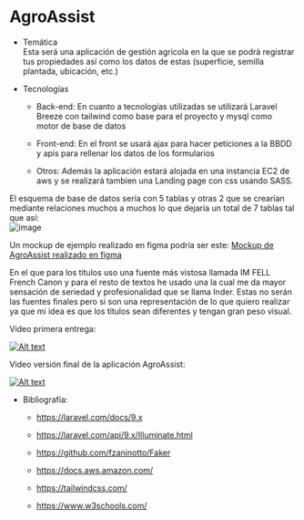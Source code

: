 # AgroAssist

* Temática  
Esta será una aplicación de gestión agricola en la que se podrá registrar tus propiedades así como los datos de estas (superficie, semilla plantada, ubicación, etc.)

* Tecnologías  

  - Back-end:
En cuanto a tecnologías utilizadas se utilizará Laravel Breeze con tailwind como base para el proyecto y mysql como motor de base de datos

  - Front-end:
En el front se usará ajax para hacer peticiones a la BBDD y apis para rellenar los datos de los formularios

  - Otros:
Además la aplicación estará alojada en una instancia EC2 de aws y se realizará tambien una Landing page con css usando SASS.

El esquema de base de datos sería con 5 tablas y otras 2 que se crearían mediante relaciones muchos a muchos lo que dejaría un total de 7 tablas tal que así:  
![image](https://user-images.githubusercontent.com/91052453/229483367-c651e23c-e943-4f7d-bac4-57b8983b82d6.png)

Un mockup de ejemplo realizado en figma podría ser este:
[Mockup de AgroAssist realizado en figma](https://www.figma.com/proto/MXfPyJoDNFJHGkmFlTsxDY/AgroAssist?node-id=1-2&scaling=min-zoom&page-id=0%3A1)

En el que para los titulos uso una fuente más vistosa llamada IM FELL French Canon y para el resto de textos he usado una la cual me da mayor sensación de seriedad y profesionalidad que se llama Inder. Estas no serán las fuentes finales pero si son una representación de lo que quiero realizar ya que mi idea es que los títulos sean diferentes y tengan gran peso visual. 

Video primera entrega:

[![Alt text](https://img.youtube.com/vi/q76D7-hXwvE/0.jpg)](https://www.youtube.com/watch?v=q76D7-hXwvE)

Video versión final de la aplicación AgroAssist:

[![Alt text](https://img.youtube.com/vi/aXa4JJ8gKHo/0.jpg)](https://www.youtube.com/watch?v=aXa4JJ8gKHo)

* Bibliografía:

    - https://laravel.com/docs/9.x

    - https://laravel.com/api/9.x/Illuminate.html

    - https://github.com/fzaninotto/Faker

    - https://docs.aws.amazon.com/

    - https://tailwindcss.com/

    - https://www.w3schools.com/
